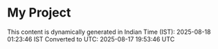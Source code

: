 # My Project

This content is dynamically generated in Indian Time (IST): 2025-08-18 01:23:46 IST
Converted to UTC: 2025-08-17 19:53:46 UTC
